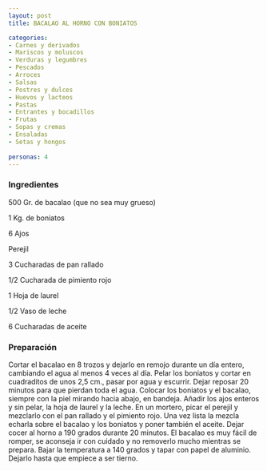 ```yaml
---
layout: post
title: BACALAO AL HORNO CON BONIATOS

categories:
- Carnes y derivados
- Mariscos y moluscos
- Verduras y legumbres
- Pescados
- Arroces
- Salsas
- Postres y dulces
- Huevos y lacteos
- Pastas
- Entrantes y bocadillos
- Frutas
- Sopas y cremas
- Ensaladas
- Setas y hongos
 
personas: 4 
---
```


<h3>Ingredientes</h3>
500 Gr. de bacalao (que no sea muy grueso)

1 Kg. de boniatos

6 Ajos

Perejil

3 Cucharadas de pan rallado

1/2 Cucharada de pimiento rojo

1 Hoja de laurel

1/2 Vaso de leche

6 Cucharadas de aceite

<h3>Preparación</h3>
Cortar el bacalao en 8 trozos y dejarlo en remojo durante un día entero, cambiando el agua al menos 4 veces al día. Pelar los boniatos y cortar en cuadraditos de unos 2,5 cm., pasar por agua y escurrir. Dejar reposar 20 minutos para que pierdan toda el agua. Colocar los boniatos y el bacalao, siempre con la piel mirando hacia abajo, en bandeja. Añadir los ajos enteros y sin pelar, la hoja de laurel y la leche. En un mortero, picar el perejil y mezclarlo con el pan rallado y el pimiento rojo. Una vez lista la mezcla echarla sobre el bacalao y los boniatos y poner también el aceite. Dejar cocer al horno a 190 grados durante 20 minutos. El bacalao es muy fácil de romper, se aconseja ir con cuidado y no removerlo mucho mientras se prepara. Bajar la temperatura a 140 grados y tapar con papel de aluminio. Dejarlo hasta que empiece a ser tierno.

